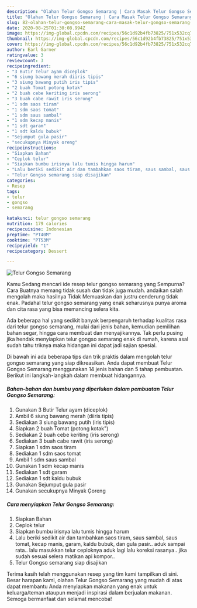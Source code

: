 ```yaml
---
description: "Olahan Telur Gongso Semarang | Cara Masak Telur Gongso Semarang Yang Bikin Ngiler"
title: "Olahan Telur Gongso Semarang | Cara Masak Telur Gongso Semarang Yang Bikin Ngiler"
slug: 82-olahan-telur-gongso-semarang-cara-masak-telur-gongso-semarang-yang-bikin-ngiler
date: 2020-08-25T01:30:08.994Z
image: https://img-global.cpcdn.com/recipes/56c1d92b4fb73825/751x532cq70/telur-gongso-semarang-foto-resep-utama.jpg
thumbnail: https://img-global.cpcdn.com/recipes/56c1d92b4fb73825/751x532cq70/telur-gongso-semarang-foto-resep-utama.jpg
cover: https://img-global.cpcdn.com/recipes/56c1d92b4fb73825/751x532cq70/telur-gongso-semarang-foto-resep-utama.jpg
author: Earl Garner
ratingvalue: 3
reviewcount: 3
recipeingredient:
- "3 Butir Telur ayam diceplok"
- "6 siung bawang merah diiris tipis"
- "3 siung bawang putih iris tipis"
- "2 buah Tomat potong kotak"
- "2 buah cebe keriting iris serong"
- "3 buah cabe rawit iris serong"
- "1 sdm saos tiram"
- "1 sdm saos tomat"
- "1 sdm saus sambal"
- "1 sdm kecap manis"
- "1 sdt garam"
- "1 sdt kaldu bubuk"
- "Sejumput gula pasir"
- "secukupnya Minyak oreng"
recipeinstructions:
- "Siapkan Bahan"
- "Ceplok telur"
- "Siapkan bumbu irisnya lalu tumis hingga harum"
- "Lalu beriki sedikit air dan tambahkan saos tiram, saus sambal, saus tomat, kecap manis, garam, kaldu bubuk, dan gula pasir.. aduk sampai rata.. lalu masukkan telur ceploknya aduk lagi lalu koreksi rasanya.. jika sudah sesuai selera matikan api kompor.."
- "Telur Gongso semarang siap disajikan"
categories:
- Resep
tags:
- telur
- gongso
- semarang

katakunci: telur gongso semarang 
nutrition: 179 calories
recipecuisine: Indonesian
preptime: "PT40M"
cooktime: "PT53M"
recipeyield: "1"
recipecategory: Dessert

---
```



![Telur Gongso Semarang](https://img-global.cpcdn.com/recipes/56c1d92b4fb73825/751x532cq70/telur-gongso-semarang-foto-resep-utama.jpg)

Kamu Sedang mencari ide resep telur gongso semarang yang Sempurna? Cara Buatnya memang tidak susah dan tidak juga mudah. andaikan salah mengolah maka hasilnya Tidak Memuaskan dan justru cenderung tidak enak. Padahal telur gongso semarang yang enak seharusnya punya aroma dan cita rasa yang bisa memancing selera kita.

Ada beberapa hal yang sedikit banyak berpengaruh terhadap kualitas rasa dari telur gongso semarang, mulai dari jenis bahan, kemudian pemilihan bahan segar, hingga cara membuat dan menyajikannya. Tak perlu pusing jika hendak menyiapkan telur gongso semarang enak di rumah, karena asal sudah tahu triknya maka hidangan ini dapat jadi sajian spesial.




Di bawah ini ada beberapa tips dan trik praktis dalam mengolah telur gongso semarang yang siap dikreasikan. Anda dapat membuat Telur Gongso Semarang menggunakan 14 jenis bahan dan 5 tahap pembuatan. Berikut ini langkah-langkah dalam membuat hidangannya.

<!--inarticleads1-->

##### Bahan-bahan dan bumbu yang diperlukan dalam pembuatan Telur Gongso Semarang:

1. Gunakan 3 Butir Telur ayam (diceplok)
1. Ambil 6 siung bawang merah (diiris tipis)
1. Sediakan 3 siung bawang putih (iris tipis)
1. Siapkan 2 buah Tomat (potong kotak&#34;)
1. Sediakan 2 buah cebe keriting (iris serong)
1. Sediakan 3 buah cabe rawit (iris serong)
1. Siapkan 1 sdm saos tiram
1. Sediakan 1 sdm saos tomat
1. Ambil 1 sdm saus sambal
1. Gunakan 1 sdm kecap manis
1. Sediakan 1 sdt garam
1. Sediakan 1 sdt kaldu bubuk
1. Gunakan Sejumput gula pasir
1. Gunakan secukupnya Minyak Ģoreng




<!--inarticleads2-->

##### Cara menyiapkan Telur Gongso Semarang:

1. Siapkan Bahan
1. Ceplok telur
1. Siapkan bumbu irisnya lalu tumis hingga harum
1. Lalu beriki sedikit air dan tambahkan saos tiram, saus sambal, saus tomat, kecap manis, garam, kaldu bubuk, dan gula pasir.. aduk sampai rata.. lalu masukkan telur ceploknya aduk lagi lalu koreksi rasanya.. jika sudah sesuai selera matikan api kompor..
1. Telur Gongso semarang siap disajikan




Terima kasih telah menggunakan resep yang tim kami tampilkan di sini. Besar harapan kami, olahan Telur Gongso Semarang yang mudah di atas dapat membantu Anda menyiapkan makanan yang enak untuk keluarga/teman ataupun menjadi inspirasi dalam berjualan makanan. Semoga bermanfaat dan selamat mencoba!
